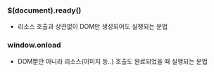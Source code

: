 ### $(document).ready()
- 리소스 호출과 상관없이 DOM만 생성되어도 실행되는 문법

### window.onload
- DOM뿐만 아니라 리소스(이미지 등..) 호출도 완료되었을 때 실행되는 문법
